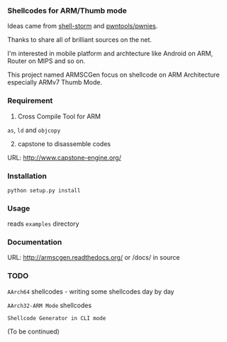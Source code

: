 ### Shellcodes for ARM/Thumb mode

Ideas came from [shell-storm](http://www.shell-storm.org) and [pwntools/pwnies](https://github.com/Gallopsled/pwntools).

Thanks to share all of brilliant sources on the net.

I'm interested in mobile platform and archtecture like Android on ARM, Router on MIPS and so on.

This project named ARMSCGen focus on shellcode on ARM Architecture especially ARMv7 Thumb Mode.

### Requirement

1. Cross Compile Tool for ARM

``as``, ``ld`` and ``objcopy``

2. capstone to disassemble codes

URL: http://www.capstone-engine.org/

### Installation

``python setup.py install``

### Usage

reads ``examples`` directory

### Documentation

URL: http://armscgen.readthedocs.org/ or /docs/ in source

### TODO

``AArch64`` shellcodes - writing some shellcodes day by day

``AArch32-ARM Mode`` shellcodes

``Shellcode Generator in CLI mode``

(To be continued)
